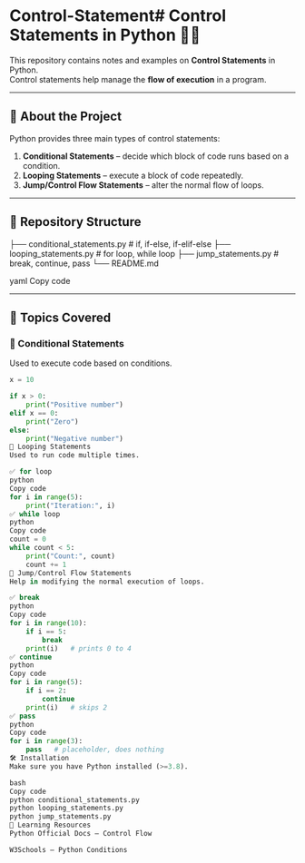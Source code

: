 # Control-Statement# Control Statements in Python 🔄🐍

This repository contains notes and examples on **Control Statements** in Python.  
Control statements help manage the **flow of execution** in a program.  

---

## 🚀 About the Project
Python provides three main types of control statements:  
1. **Conditional Statements** – decide which block of code runs based on a condition.  
2. **Looping Statements** – execute a block of code repeatedly.  
3. **Jump/Control Flow Statements** – alter the normal flow of loops.  

---

## 📂 Repository Structure
├── conditional_statements.py # if, if-else, if-elif-else
├── looping_statements.py # for loop, while loop
├── jump_statements.py # break, continue, pass
└── README.md

yaml
Copy code

---

## 📖 Topics Covered

### 🔹 Conditional Statements
Used to execute code based on conditions.  

```python
x = 10

if x > 0:
    print("Positive number")
elif x == 0:
    print("Zero")
else:
    print("Negative number")
🔹 Looping Statements
Used to run code multiple times.

✅ for loop
python
Copy code
for i in range(5):
    print("Iteration:", i)
✅ while loop
python
Copy code
count = 0
while count < 5:
    print("Count:", count)
    count += 1
🔹 Jump/Control Flow Statements
Help in modifying the normal execution of loops.

✅ break
python
Copy code
for i in range(10):
    if i == 5:
        break
    print(i)   # prints 0 to 4
✅ continue
python
Copy code
for i in range(5):
    if i == 2:
        continue
    print(i)   # skips 2
✅ pass
python
Copy code
for i in range(3):
    pass   # placeholder, does nothing
🛠️ Installation
Make sure you have Python installed (>=3.8).

bash
Copy code
python conditional_statements.py
python looping_statements.py
python jump_statements.py
🎯 Learning Resources
Python Official Docs – Control Flow

W3Schools – Python Conditions

